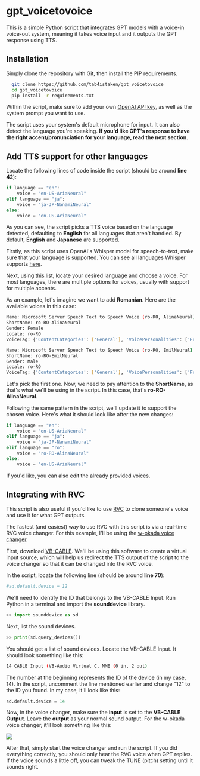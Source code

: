 # gpt_voicetovoice

This is a simple Python script that integrates GPT models with a voice-in voice-out system, meaning it takes voice input and it outputs the GPT response using TTS.

## Installation

Simply clone the repository with Git, then install the PIP requirements.

```bash
  git clone https://github.com/tab4istaken/gpt_voicetovoice
  cd gpt_voicetovoice
  pip install -r requirements.txt
```

Within the script, make sure to add your own [OpenAI API key](https://platform.openai.com/api-keys), as well as the system prompt you want to use.

The script uses your system's default microphone for input. It can also detect the language you're speaking. **If you'd like GPT's response to have the right accent/pronunciation for your language, read the next section**.

## Add TTS support for other languages

Locate the following lines of code inside the script (should be around **line 42**):

```python
if language == "en":
    voice = "en-US-AriaNeural"
elif language == "ja":
    voice = "ja-JP-NanamiNeural"
else:
    voice = "en-US-AriaNeural"
```

As you can see, the script picks a TTS voice based on the language detected, defaulting to **English** for all languages that aren't handled. By default, **English** and **Japanese** are supported.

Firstly, as this script uses OpenAI's Whisper model for speech-to-text, make sure that your language is supported. You can see all languages Whisper supports [here](https://platform.openai.com/docs/guides/speech-to-text/supported-languages).

Next, using [this list](https://gist.github.com/BettyJJ/17cbaa1de96235a7f5773b8690a20462), locate your desired language and choose a voice. For most languages, there are multiple options for voices, usually with support for multiple accents. 

As an example, let's imagine we want to add **Romanian**. Here are the available voices in this case:

```bash
Name: Microsoft Server Speech Text to Speech Voice (ro-RO, AlinaNeural)
ShortName: ro-RO-AlinaNeural
Gender: Female
Locale: ro-RO
VoiceTag: {'ContentCategories': ['General'], 'VoicePersonalities': ['Friendly', 'Positive']}

Name: Microsoft Server Speech Text to Speech Voice (ro-RO, EmilNeural)
ShortName: ro-RO-EmilNeural
Gender: Male
Locale: ro-RO
VoiceTag: {'ContentCategories': ['General'], 'VoicePersonalities': ['Friendly', 'Positive']}
```

Let's pick the first one. Now, we need to pay attention to the **ShortName**, as that's what we'll be using in the script. In this case, that's **ro-RO-AlinaNeural**.

Following the same pattern in the script, we'll update it to support the chosen voice. Here's what it should look like after the new changes:

```python
if language == "en":
    voice = "en-US-AriaNeural"
elif language == "ja":
    voice = "ja-JP-NanamiNeural"
elif language == "ro":
    voice = "ro-RO-AlinaNeural"
else:
    voice = "en-US-AriaNeural"
```

If you'd like, you can also edit the already provided voices.

## Integrating with RVC

This script is also useful if you'd like to use [RVC](https://github.com/RVC-Project/Retrieval-based-Voice-Conversion-WebUI/blob/main/docs/en/README.en.md) to clone someone's voice and use it for what GPT outputs. 

The fastest (and easiest) way to use RVC with this script is via a real-time RVC voice changer. For this example, I'll be using the [w-okada voice changer](https://github.com/w-okada/voice-changer/tree/master).

First, download [VB-CABLE](https://vb-audio.com/Cable/). We'll be using this software to create a virtual input source, which will help us redirect the TTS output of the script to the voice changer so that it can be changed into the RVC voice.

In the script, locate the following line (should be around **line 70**):

```python
#sd.default.device = 12
```

We'll need to identify the ID that belongs to the VB-CABLE Input. Run Python in a terminal and import the **sounddevice** library.

```python
>> import sounddevice as sd
```

Next, list the sound devices.

```python
>> print(sd.query_devices())
```

You should get a list of sound devices. Locate the VB-CABLE Input. It should look something like this:

```bash
14 CABLE Input (VB-Audio Virtual C, MME (0 in, 2 out)
```

The number at the beginning represents the ID of the device (in my case, 14). In the script, uncomment the line mentioned earlier and change "12" to the ID you found. In my case, it'll look like this:

```python
sd.default.device = 14
```

Now, in the voice changer, make sure the **input** is set to the **VB-CABLE Output**. Leave the **output** as your normal sound output. For the w-okada voice changer, it'll look something like this:

![](https://i.imgur.com/GktvTrD.png)

After that, simply start the voice changer and run the script. If you did everything correctly, you should only hear the RVC voice when GPT replies. If the voice sounds a little off, you can tweak the TUNE (pitch) setting until it sounds right.
